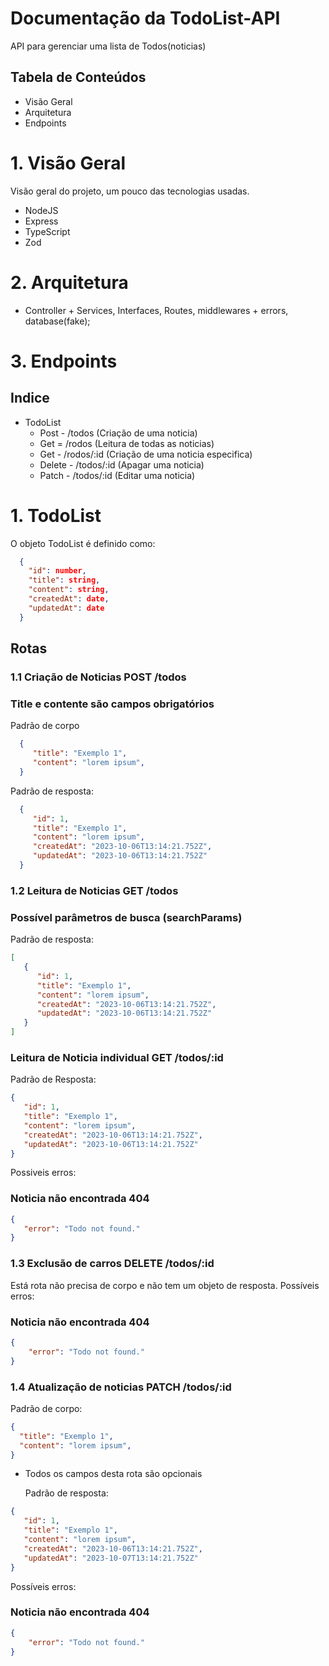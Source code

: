 # Documentação da TodoList-API

 API para gerenciar uma lista de Todos(noticias)
## Tabela de Conteúdos
* Visão Geral
* Arquitetura
* Endpoints

# 1. Visão Geral
Visão geral do projeto, um pouco das tecnologias usadas.
* NodeJS
* Express
* TypeScript
* Zod

# 2. Arquitetura
  - Controller + Services, Interfaces, Routes, middlewares + errors, database(fake);

# 3. Endpoints
## Indice
* TodoList
  * Post - /todos (Criação de uma noticia)
  * Get = /rodos (Leitura de todas as noticias)
  * Get - /rodos/:id (Criação de uma noticia especifica)
  * Delete - /todos/:id (Apagar uma noticia)
  * Patch - /todos/:id (Editar uma noticia)

 # 1. TodoList
O objeto TodoList é definido como:
```json
  {
    "id": number,
    "title": string,
    "content": string,
    "createdAt": date,
    "updatedAt": date
  }
```

## Rotas
### 1.1 Criação de Noticias POST /todos
### Title e contente são campos obrigatórios
Padrão de corpo
```json
  {
     "title": "Exemplo 1",
     "content": "lorem ipsum",
  }
```

Padrão de resposta:
```json
  {
     "id": 1,
     "title": "Exemplo 1",
     "content": "lorem ipsum",
     "createdAt": "2023-10-06T13:14:21.752Z",
     "updatedAt": "2023-10-06T13:14:21.752Z"
  }
```

### 1.2 Leitura de Noticias GET /todos
### Possível parâmetros de busca (searchParams)
Padrão de resposta:
```json
[
   {
      "id": 1,
      "title": "Exemplo 1",
      "content": "lorem ipsum",
      "createdAt": "2023-10-06T13:14:21.752Z",
      "updatedAt": "2023-10-06T13:14:21.752Z"
   }
]
```

### Leitura de Noticia individual GET /todos/:id
Padrão de Resposta:
```json
{
   "id": 1,
   "title": "Exemplo 1",
   "content": "lorem ipsum",
   "createdAt": "2023-10-06T13:14:21.752Z",
   "updatedAt": "2023-10-06T13:14:21.752Z"
}
```
Possiveis erros:
### Noticia não encontrada 404
```json
{
   "error": "Todo not found."
}
```

### 1.3 Exclusão de carros DELETE /todos/:id
Está rota não precisa de corpo e não tem um objeto de resposta.
Possíveis erros:
### Noticia não encontrada 404
```json
{
    "error": "Todo not found."
}
```

### 1.4 Atualização de noticias PATCH /todos/:id
Padrão de corpo:
```json
{
  "title": "Exemplo 1",
  "content": "lorem ipsum",
}
```
* Todos os campos desta rota são opcionais

  Padrão de resposta:
```json
{
   "id": 1,
   "title": "Exemplo 1",
   "content": "lorem ipsum",
   "createdAt": "2023-10-06T13:14:21.752Z",
   "updatedAt": "2023-10-07T13:14:21.752Z"
}
```

Possíveis erros:
### Noticia não encontrada 404
```json
{
    "error": "Todo not found."
}
```

